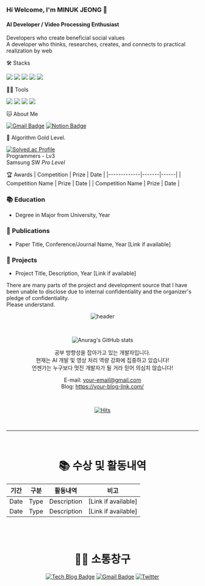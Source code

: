 ### Hi Welcome, I'm MINUK JEONG 👋

#### AI Developer / Video Processing Enthusiast
Developers who create beneficial social values   
A developer who thinks, researches, creates, and connects to practical realization by web

🛠️ Stacks

<img src="https://img.shields.io/badge/Python-3766AB?style=flat-square&logo=Python&logoColor=white"/> <img src="https://img.shields.io/badge/PyTorch-EE4C2C?style=flat-square&logo=PyTorch&logoColor=white"/> <img src="https://img.shields.io/badge/TensorFlow-FF6F00?style=flat-square&logo=TensorFlow&logoColor=white"/> <img src="https://img.shields.io/badge/C-A8B9CC?style=flat-square&logo=C&logoColor=white"/> <img src="https://img.shields.io/badge/Flutter-02569B?style=flat-square&logo=Flutter&logoColor=white"/>

💪🏼 Tools 

<img src="https://img.shields.io/badge/Visual Studio Code-007ACC?style=flat-square&logo=Visual Studio Code&logoColor=white"/> <img src="https://img.shields.io/badge/GitHub-181717?style=flat-square&logo=GitHub&logoColor=white"/> <img src="https://img.shields.io/badge/Anaconda-44A833?style=flat-square&logo=Anaconda&logoColor=white"/> <img src="https://img.shields.io/badge/Docker-2496ED?style=flat-square&logo=Docker&logoColor=white"/> 

🐱 About Me

[![Gmail Badge](https://img.shields.io/badge/Gmail-d14836?style=flat-square&logo=Gmail&logoColor=white&link=mailto:your-email@gmail.com)](mailto:minukj1224@gmail.com)
[![Notion Badge](https://img.shields.io/badge/Notion-000000?style=flat-square&logo=Notion&logoColor=white&link=https://your-notion-link)](https://your-notion-link)

🏅 Algorithm Gold Level. 

[![Solved.ac Profile](http://mazassumnida.wtf/api/v2/generate_badge?boj=your-boj-username)](https://solved.ac/your-boj-username)  
Programmers - Lv3  
Samsung SW *Pro Level*

🏆 Awards
| Competition | Prize | Date |
|-------------|-------|------|
| Competition Name | Prize | Date |
| Competition Name | Prize | Date |

<!-- Add your education details here -->
### 📚 Education
- Degree in Major from University, Year

<!-- Add your published papers here -->
### 📄 Publications
- Paper Title, Conference/Journal Name, Year [Link if available]

<!-- Add your notable projects here -->
### 💼 Projects
- Project Title, Description, Year [Link if available]

<!-- This section can be expanded with more specific details about your work and achievements -->

There are many parts of the project and development source that I have been unable to disclose due to internal confidentiality and the organizer's pledge of confidentiality.  
Please understand.

<div align="center">
 
![header](https://capsule-render.vercel.app/api?type=wave&color=gradient&height=320&section=header&text=정민욱&fontSize=80)

<br>

![Anurag's GitHub stats](https://github-readme-stats.vercel.app/api?username=your-github-username&show_icons=true&theme=radical)

공부 방향성을 잡아가고 있는 개발자입니다.<br>
현재는 AI 개발 및 영상 처리 역량 강화에 집중하고 있습니다!<br>
언젠가는 누구보다 멋진 개발자가 될 거라 믿어 의심치 않습니다!<br>

E-mail: your-email@gmail.com<br>
Blog: https://your-blog-link.com/

<br>

[![Hits](https://hits.seeyoufarm.com/api/count/incr/badge.svg?url=https%3A%2F%2Fgithub.com%2Fyour-github-username&count_bg=%2336AFFF&title_bg=%23555555&icon=&icon_color=%23E7E7E7&title=hits&edge_flat=false)](https://hits.seeyoufarm.com)

<br>
<hr>
<br>

# 📚 수상 및 활동내역

| 기간 | 구분 | 활동내역 | 비고 |
|------|------|----------|------|
| Date | Type | Description | [Link if available] |
| Date | Type | Description | [Link if available] |

<br><br>

# 🙍‍♀️ 소통창구

[![Tech Blog Badge](http://img.shields.io/badge/-Tech%20blog-black?style=flat-square&logo=github&link=https://your-tech-blog)](https://your-tech-blog)
[![Gmail Badge](https://img.shields.io/badge/Gmail-d14836?style=flat-square&logo=Gmail&logoColor=white&link=mailto:your-email@gmail.com)](mailto:your-email@gmail.com)
[![Twitter](https://img.shields.io/twitter/url?style=social&url=https%3A%2F%2Ftwitter.com%2Fyour-twitter-handle)](https://twitter.com/your-twitter-handle)

<br><br>

</div>
